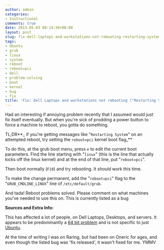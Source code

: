 ```yaml
---
author: admin
categories:
- Instructional
comments: true
date: 2013-05-03 08:14:50+00:00
layout: post
slug: fix-dell-laptops-and-workstations-not-rebooting-restarting-system
tags:
- Ubuntu
- grub
- linux
- system
- reboot
- reboot=pci
- dell
- problem-solving
- boot
- kernel
- bug
- fix
title: 'Fix: Dell Laptops and workstations not rebooting ("Restarting System")'
---
```



Had an interesting if annoying problem recently that I assumed would just fix itself eventually. But when you're sick of prodding a power button to force a machine to reboot, you gotta do something.

TL;DR**_ if you're getting messages like "`Restarting System`" on an attempted reboot, try setting the `reboot=pci` kernel boot flag_**

To do this, at the grub boot menu, press `e` to edit the current boot parameters. Find the line starting with "`linux`" (this is the line that actually kicks off the linux kernel) and at the end of that line, put "`reboot=pci`".

Then boot normally (`F10`) and try rebooting. It *should* work this time.

To make the change permanent, add the "`reboot=pci`" flag to the "`GRUB_CMDLINE_LINUX`" line of `/etc/default/grub`.

And tada! Reboot problems solved. Please comment on what machines you've needed to use this on. This is currently listed as a bug

**Sources and Extra Info:**

This has affected a lot of people, on Dell Laptops, Desktops, and servers. It appears to be predominantly a [64 bit problem](https://bugs.launchpad.net/ubuntu/+source/linux/+bug/833705) and is not specific to just [Ubuntu](https://bugs.archlinux.org/task/30136).

At the time of writing I was on Raring, but had been on Oneric for ages, and even though the listed bug was 'fix released', it wasn't fixed for me. YMMV
